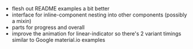 - flesh out README examples a bit better
- interface for inline-component nesting into other components (possibly a mixin)
- parts for progress and overall
- improve the animation for linear-indicator so there's 2 variant timings similar to Google material.io examples

